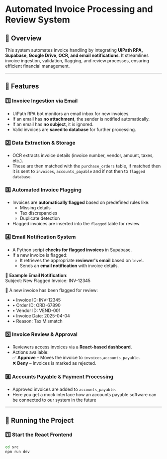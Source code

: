 # Automated Invoice Processing and Review System

## 📌 Overview
This system automates invoice handling by integrating **UiPath RPA, Supabase, Google Drive, OCR, and email notifications**. It streamlines invoice ingestion, validation, flagging, and review processes, ensuring efficient financial management.

---

## 🚀 Features

### 1️⃣ Invoice Ingestion via Email  
- UiPath RPA bot monitors an email inbox for new invoices.  
- If an email has **no attachment**, the sender is notified automatically.  
- If an email has **no subject**, it is ignored.  
- Valid invoices are **saved to database** for further processing.  

### 2️⃣ Data Extraction & Storage  
- OCR extracts invoice details (invoice number, vendor, amount, taxes, etc.).  
- These are then matched with the `purchase_orders` table, if matched then it is sent to `invoices`, `accounts_payable` and if not then to `flagged database`.


### 3️⃣ Automated Invoice Flagging  
- Invoices are **automatically flagged** based on predefined rules like:  
  - Missing details  
  - Tax discrepancies  
  - Duplicate detection  
- Flagged invoices are inserted into the `flagged` table for review.  

### 4️⃣ Email Notification System  
- A Python script **checks for flagged invoices** in Supabase.  
- If a new invoice is flagged:  
  - It retrieves the appropriate **reviewer's email** based on `level`.  
  - Sends an **email notification** with invoice details.  

📧 **Example Email Notification**:  
Subject: New Flagged Invoice: INV-12345

🚨 A new invoice has been flagged for review:
-	•	Invoice ID: INV-12345
-	•	Order ID: ORD-67890
-	•	Vendor ID: VEND-001
-	•	Invoice Date: 2025-04-04
-	•	Reason: Tax Mismatch
### 5️⃣ Invoice Review & Approval  
- Reviewers access invoices via a **React-based dashboard**.  
- Actions available:  
  ✅ **Approve** – Moves the invoice to `invoices`,`accounts_payable`.  
  ❌ **Deny** – Invoices is marked as rejected.  

### 6️⃣ Accounts Payable & Payment Processing  
- Approved invoices are added to `accounts_payable`.  
- Here you get a mock interface how an accounts payable software can be connected to our system in the future


---

## 🚀 Running the Project  

### 1️⃣ Start the React Frontend  
```bash
cd src
npm run dev
```



